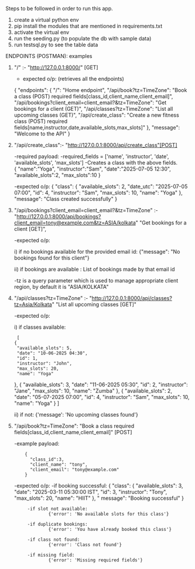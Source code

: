 Steps to be followed in order to run this app.

1. create a virtual python env
2. pip install the modules that are mentioned in requirements.txt
3. activate the virtual env
4. run the seeding.py (to populate the db with sample data)
5. run testsql.py to see the table data

ENDPOINTS (POSTMAN): examples

1.  "/" :- "http://127.0.0.1:8000/" [GET]

    - expected o/p: (retrieves all the endpoints)

    {
    "endpoints": {
    "/": "Home endpoint",
    "/api/book?tz=TimeZone": "Book a class (POST) required fields[class_id,client_name,client_email]",
    "/api/bookings?client_email=client_email?&tz=TimeZone": "Get bookings for a client (GET)",
    "/api/classes?tz=TimeZone": "List all upcoming classes (GET)",
    "/api/create_class": "Create a new fitness class (POST) required fields[name,instructor,date,available_slots,max_slots]"
    },
    "message": "Welcome to the API"
    }

2.  "/api/create_class":- "http://127.0.0.1:8000/api/create_class"[POST]

    -required payload:
    -required_fields = ['name', 'instructor', 'date', 'available_slots', 'max_slots']
    -Creates a class with the above fields.  
     {
    "name":"Yoga",
    "instructor":"Sam",
    "date":"2025-07-05 12:30",
    "available_slots":2,
    "max_slots":10
    }

    -expected o/p:
    {
    "class": {
    "available_slots": 2,
    "date_utc": "2025-07-05 07:00",
    "id": 4,
    "instructor": "Sam",
    "max_slots": 10,
    "name": "Yoga"
    },
    "message": "Class created successfully"
    }

3.  "/api/bookings?client_email=client_email?&tz=TimeZone" :- "http://127.0.0.1:8000/api/bookings?client_email=tony@example.com&tz=ASIA/kolkata" "Get bookings for a client [GET]",

    -expected o/p:

    i) if no bookings available for the provided email id:
    {"message": "No bookings found for this client"}

    ii) if bookings are available :
    List of bookings made by that email id

    -tz is a query parameter which is used to manage appropriate client region, by default it is "ASIA/KOLKATA"

4.  "/api/classes?tz=TimeZone" :- "http://127.0.0.1:8000/api/classes?tz=Asia/Kolkata" "List all upcoming classes [GET]"

    -expected o/p:

    i) if classes available:

         [
        {
         "available_slots": 5,
         "date": "10-06-2025 04:30",
         "id": 1,
         "instructor": "John",
         "max_slots": 20,
         "name": "Yoga"

    },
    {
    "available_slots": 3,
    "date": "11-06-2025 05:30",
    "id": 2,
    "instructor": "Jane",
    "max_slots": 10,
    "name": "Zumba"
    },
    {
    "available_slots": 2,
    "date": "05-07-2025 07:00",
    "id": 4,
    "instructor": "Sam",
    "max_slots": 10,
    "name": "Yoga"
    }
    ]

    ii) if not:
    {'message': 'No upcoming classes found'}

5.  "/api/book?tz=TimeZone": "Book a class required fields[class_id,client_name,client_email]" [POST]

    -example payload:

            {
              "class_id":3,
              "client_name": "tony",
              "client_email": "tony@example.com"
            }



    -expected o/p:
    -if booking successful:
    {
    "class": {
    "available_slots": 3,
    "date": "2025-03-11 05:30:00 IST",
    "id": 3,
    "instructor": "Tony",
    "max_slots": 20,
    "name": "HIIT"
    },
    " message": "Booking successful"
    }

             -if slot not available:
                     {'error': 'No available slots for this class'}

             -if duplicate bookings:
                     {'error': 'You have already booked this class'}

             -if class not found:
                     {'error': 'Class not found'}

             -if missing field:
                     {'error': 'Missing required fields'}



